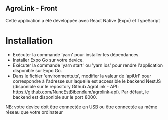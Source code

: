 ## AgroLink - Front

Cette application a été développée avec React Native (Expo) et TypeScript

# Installation

- Exécuter la commande 'yarn' pour installer les dépendances.
- Installer Expo Go sur votre device.
- Exécuter la commande 'yarn start' ou 'yarn ios' pour rendre l'application disponible sur Expo Go.
- Dans le fichier 'environments.ts', modifier la valeur de 'apiUrl' pour correspondre à l'adresse sur laquelle est accessible le backend NestJS (disponible sur le repository Github AgroLink - API : https://github.com/NuncEstBibendum/agrolink-api). Par défaut, le backend est disponible sur le port 8000.

NB: votre device doit être connectée en USB ou être connectée au même réseau que votre ordinateur
